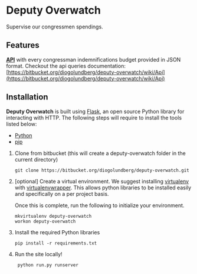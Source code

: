 # Deputy Overwatch

Supervise our congressmen spendings.


## Features

[**API**](https://bitbucket.org/diogolundberg/deputy-overwatch/wiki/Api) with every congressman indemnifications budget provided in JSON format.
Checkout the api queries documentation: [https://bitbucket.org/diogolundberg/deputy-overwatch/wiki/Api](https://bitbucket.org/diogolundberg/deputy-overwatch/wiki/Api)

## Installation

**Deputy Overwatch** is built using [Flask](http://flask.pocoo.org/), an open source Python library for interacting with HTTP. The following steps will require to install the tools listed below:

*   [Python](https://www.python.org/)
*   [pip](https://pip.pypa.io/en/stable/installing/)

1.	Clone from bitbucket (this will create a deputy-overwatch folder in the current directory)

        git clone https://bitbucket.org/diogolundberg/deputy-overwatch.git
2.	[optional] Create a virtual environment. We suggest installing [virtualenv](https://pypi.python.org/pypi/virtualenv) with [virtualenvwrapper](http://virtualenvwrapper.readthedocs.org/en/latest/). This allows python libraries to be installed easily and specifically on a per project basis.

	Once this is complete, run the following to initialize your environment.


        mkvirtualenv deputy-overwatch
        workon deputy-overwatch
3.	Install the required Python libraries

        pip install -r requirements.txt
4. Run the site locally!

        python run.py runserver
